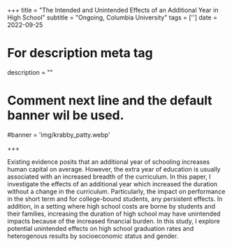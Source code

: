 +++
title = "The Intended and Unintended Effects of an Additional Year in High School"
subtitle = "Ongoing, Columbia University"
tags = ['']
date = 2022-09-25

# For description meta tag
description = ""

# Comment next line and the default banner wil be used.
#banner = 'img/krabby_patty.webp'

+++

Existing evidence posits that an additional year of schooling increases human capital on average. However, the extra year of education is usually associated with an increased breadth of the curriculum. In this paper, I investigate the effects of an additional year which increased the duration without a change in the curriculum. Particularly, the impact on performance in the short term and for college-bound students, any persistent effects. In addition, in a setting where high school costs are borne by students and their families, increasing the duration of high school may have unintended impacts because of the increased financial burden. In this study, I explore potential unintended effects on high school graduation rates and heterogenous results by socioeconomic status and gender.


